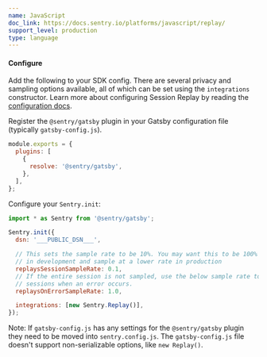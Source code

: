 ```yaml
---
name: JavaScript
doc_link: https://docs.sentry.io/platforms/javascript/replay/
support_level: production
type: language
---
```


#### Configure

Add the following to your SDK config. There are several privacy and sampling options available, all of which can be set using the `integrations` constructor. Learn more about configuring Session Replay by reading the [configuration docs](https://docs.sentry.io/platforms/javascript/guides/gatsby/session-replay/).

Register the `@sentry/gatsby` plugin in your Gatsby configuration file (typically `gatsby-config.js`).

```javascript {filename:gatsby-config.js}
module.exports = {
  plugins: [
    {
      resolve: '@sentry/gatsby',
    },
  ],
};
```

Configure your `Sentry.init`:

```javascript {filename:sentry.config.js}
import * as Sentry from '@sentry/gatsby';

Sentry.init({
  dsn: '___PUBLIC_DSN___',

  // This sets the sample rate to be 10%. You may want this to be 100% while
  // in development and sample at a lower rate in production
  replaysSessionSampleRate: 0.1,
  // If the entire session is not sampled, use the below sample rate to sample
  // sessions when an error occurs.
  replaysOnErrorSampleRate: 1.0,

  integrations: [new Sentry.Replay()],
});
```

Note: If `gatsby-config.js` has any settings for the `@sentry/gatsby` plugin they need to be moved into `sentry.config.js`. The `gatsby-config.js` file doesn't support non-serializable options, like `new Replay()`.
